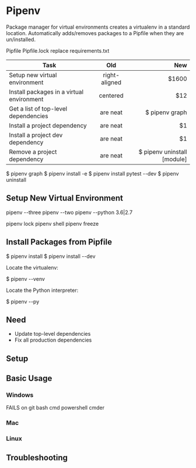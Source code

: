 # Pipenv
Package manager for virtual environments
creates a virtualenv in a standard location.
Automatically adds/removes packages to a Pipfile when they are un/installed.


Pipfile
Pipfile.lock
replace requirements.txt

| Task          | Old           | New   |
| ------------- |:-------------:| -----:|
| Setup new virtual environment | right-aligned | $1600 |
| Install packages in a virtual environment | centered      |   $12 |
| Get a list of top-level dependencies | are neat      | $ pipenv graph |
| Install a project dependency | are neat      |    $1 |
| Install a project dev dependency | are neat      |    $1 |
| Remove a project dependency | are neat      | $ pipenv uninstall [module] |



$ pipenv graph
$ pipenv install -e
$ pipenv install pytest --dev
$ pipenv uninstall 


## Setup New Virtual Environment
pipenv --three
pipenv --two
pipenv --python 3.6|2.7

pipenv lock
pipenv shell
pipenv freeze

## Install Packages from Pipfile

$ pipenv install
$ pipenv install --dev


Locate the virtualenv:

$ pipenv --venv

Locate the Python interpreter:

$ pipenv --py


## Need
* Update top-level dependencies
* Fix all production dependencies

## Setup


## Basic Usage
### Windows
FAILS on git bash
cmd
powershell
cmder

### Mac

### Linux



## Troubleshooting

